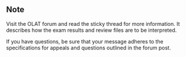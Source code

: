 ## Note

Visit the OLAT forum and read the sticky thread for more information. It describes how the exam results and review files are to be interpreted.

If you have questions, be sure that your message adheres to the specifications for appeals and questions outlined in the forum post.

